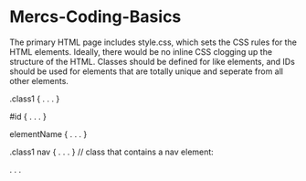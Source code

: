 # Mercs-Coding-Basics
The primary HTML page includes style.css, which sets the CSS rules for the HTML elements.  Ideally, there would be no inline CSS clogging up the structure of the HTML.  Classes should be defined for like elements, and IDs should be used for elements that are totally unique and seperate from all other elements.

.class1  { . . . }

#id  { . . . }

elementName { . . . }

.class1 nav { . . . }  // class that contains a nav element:   <div class="class1"><nav> . . . </nav></div>
